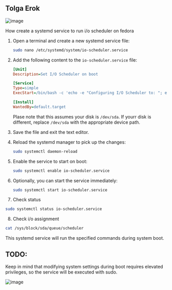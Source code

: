 ## Tolga Erok
![image](https://github.com/tolgaerok/tolga-scripts/assets/110285959/e62aae39-2b2c-4458-8a4a-7d6eddf898a7)

How create a systemd service to run i/o scheduler on fedora

1. Open a terminal and create a new systemd service file:

   ```bash
   sudo nano /etc/systemd/system/io-scheduler.service
   ```

2. Add the following content to the `io-scheduler.service` file:

   ```ini
   [Unit]
   Description=Set I/O Scheduler on boot

   [Service]
   Type=simple
   ExecStart=/bin/bash -c 'echo -e "Configuring I/O Scheduler to: "; echo "mq-deadline" | sudo tee /sys/block/sda/queue/scheduler; printf "I/O Scheduler has been set to ==>  "; cat /sys/block/sda/queue/scheduler; echo ""'

   [Install]
   WantedBy=default.target
   ```

   Plase note that this assumes your disk is `/dev/sda`. If yourr disk is different, replace `/dev/sda` with the appropriate device path.

3. Save the file and exit the text editor.

4. Reload the systemd manager to pick up the changes:

   ```bash
   sudo systemctl daemon-reload
   ```

5. Enable the service to start on boot:

   ```bash
   sudo systemctl enable io-scheduler.service
   ```

6. Optionally, you can start the service immediately:

   ```bash
   sudo systemctl start io-scheduler.service
   ```

7. Check status
   
  ```bash
  sudo systemctl status io-scheduler.service
  ```

8. Check i/o assignment 
   
  ```bash
  cat /sys/block/sda/queue/scheduler
  ```
 

This systemd service will run the specified commands during system boot.

## TODO:

Keep in mind that modifying system settings during boot requires elevated privileges, so the service will be executed with sudo.


![image](https://github.com/tolgaerok/tolga-scripts/assets/110285959/7c5c7631-1c4a-4c8b-93ed-5275a8c1e9e6)




